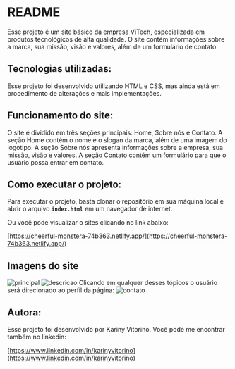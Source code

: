 # README
Esse projeto é um site básico da empresa ViTech, especializada em produtos tecnológicos de alta qualidade. O site contém informações sobre a marca, sua missão, visão e valores, além de um formulário de contato.

## Tecnologias utilizadas:
Esse projeto foi desenvolvido utilizando HTML e CSS, mas ainda está em procedimento de alterações e mais implementações.

## Funcionamento do site:
O site é dividido em três seções principais: Home, Sobre nós e Contato. A seção Home contém o nome e o slogan da marca, além de uma imagem do logotipo. A seção Sobre nós apresenta informações sobre a empresa, sua missão, visão e valores. A seção Contato contém um formulário para que o usuário possa entrar em contato.

## Como executar o projeto:
Para executar o projeto, basta clonar o repositório em sua máquina local e abrir o arquivo **`index.html`** em um navegador de internet.

Ou você pode visualizar o sites clicando no link abaixo:

[https://cheerful-monstera-74b363.netlify.app/](https://cheerful-monstera-74b363.netlify.app/)

## Imagens do site
![principal](https://user-images.githubusercontent.com/125405624/220536099-f7f9c581-3178-429a-99cc-e52c0693e88e.png)
![descricao](https://user-images.githubusercontent.com/125405624/220537629-0868d0ab-d419-4ed2-bf4b-bc6c65458001.png)
Clicando em qualquer desses tópicos o usuário será direcionado ao perfil da página:
![contato](https://user-images.githubusercontent.com/125405624/220537394-5a8db3f7-6c40-426d-8691-16c26fa249ce.png)

## Autora:
Esse projeto foi desenvolvido por Kariny Vitorino. Você pode me encontrar também no linkedin:

[https://www.linkedin.com/in/karinyvitorino](https://www.linkedin.com/in/karinyvitorino)
